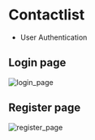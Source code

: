 # Contactlist

* User Authentication

## Login page
![login_page](https://user-images.githubusercontent.com/71517515/134017719-928ca7db-f6c4-4714-ade5-30bf1b7bad28.PNG)

## Register page
![register_page](https://user-images.githubusercontent.com/71517515/134017723-5aae6c43-6acb-43c4-95d5-fc7ee2d6df6a.PNG)

